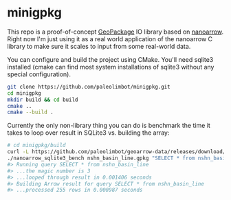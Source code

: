 
# minigpkg

This repo is a proof-of-concept [GeoPackage](https://www.geopackage.org/) IO library based on [nanoarrow](https://github.com/apache/arrow-nanoarrow). Right now I'm just using it as a real world application of the nanoarrow C library to make sure it scales to input from some real-world data.

You can configure and build the project using CMake. You'll need sqlite3 installed (cmake can find most system installations of sqlite3 without any special configuration).

```bash
git clone https://github.com/paleolimbot/minigpkg.git
cd minigpkg
mkdir build && cd build
cmake ..
cmake --build .
```

Currently the only non-library thing you can do is benchmark the time it takes to loop over result in SQLite3 vs. building the array:

```bash
# cd minigpkg/build
curl -L https://github.com/paleolimbot/geoarrow-data/releases/download/v0.0.1/nshn_basin_line.gpkg --output nshn_basin_line.gpkg
./nanoarrow_sqlite3_bench nshn_basin_line.gpkg "SELECT * from nshn_basin_line" 
#> Running query SELECT * from nshn_basin_line
#> ...the magic number is 3
#> ...looped through result in 0.001406 seconds
#> Building Arrow result for query SELECT * from nshn_basin_line
#> ...processed 255 rows in 0.000987 seconds
```
